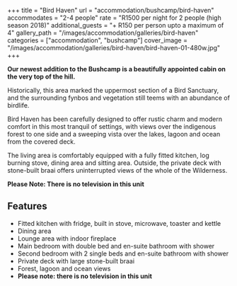 +++
title = "Bird Haven"
url = "accommodation/bushcamp/bird-haven"
accommodates = "2-4 people"
rate = "R1500 per night for 2 people (high season 2018)"
additional_guests = "+ R150 per person upto a maximum of 4"
gallery_path = "/images/accommodation/galleries/bird-haven"
categories = ["accommodation", "bushcamp"]
cover_image = "/images/accommodation/galleries/bird-haven/bird-haven-01-480w.jpg"
+++

**Our newest addition to the Bushcamp is a beautifully appointed cabin on the very top of the hill.**

Historically, this area marked the uppermost section of a Bird Sanctuary, and the surrounding fynbos and vegetation still teems with an abundance of birdlife.
<!--more-->
Bird Haven has been carefully designed to offer rustic charm and modern comfort in this most tranquil of settings, with views over the indigenous forest to one side and a sweeping vista over the lakes, lagoon and ocean from the covered deck.

The living area is comfortably equipped with a fully fitted kitchen, log burning stove, dining area and sitting area. Outside, the private deck with stone-built braai offers uninterrupted views of the whole of the Wilderness.

**Please Note: There is no television in this unit**

## Features

*   Fitted kitchen with fridge, built in stove, microwave, toaster and kettle
*   Dining area
*   Lounge area with indoor fireplace
*   Main bedroom with double bed and en-suite bathroom with shower
*   Second bedroom with 2 single beds and en-suite bathroom with shower
*   Private deck with large stone-built braai
*   Forest, lagoon and ocean views
*   **Please note: there is no television in this unit**
